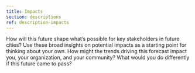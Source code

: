 ```yaml
---
title: Impacts
section: descriptions
ref: description-impacts
---
```


How will this future shape what’s possible for key stakeholders in future cities? Use these broad insights on potential impacts as a starting point for thinking about your own. How might the trends driving this forecast impact you, your organization, and your community? What would you do differently if this future came to pass?
